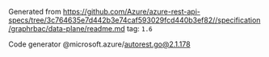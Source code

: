 Generated from https://github.com/Azure/azure-rest-api-specs/tree/3c764635e7d442b3e74caf593029fcd440b3ef82//specification/graphrbac/data-plane/readme.md tag: `1.6`

Code generator @microsoft.azure/autorest.go@2.1.178


